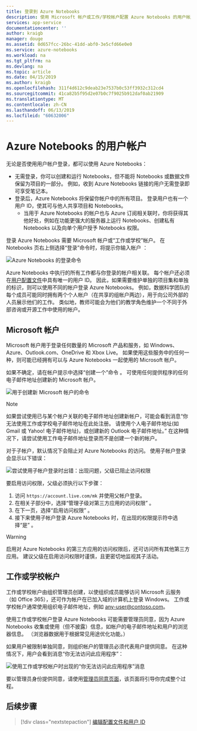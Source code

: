 ```yaml
---
title: 登录到 Azure Notebooks
description: 使用 Microsoft 帐户或工作/学校帐户配置 Azure Notebooks 的用户帐户。
services: app-service
documentationcenter: ''
author: kraigb
manager: douge
ms.assetid: 0d657fcc-26bc-41dd-abf0-3e5cfd66e0e0
ms.service: azure-notebooks
ms.workload: na
ms.tgt_pltfrm: na
ms.devlang: na
ms.topic: article
ms.date: 04/15/2019
ms.author: kraigb
ms.openlocfilehash: 311f4d612c9deab23e7537b0c53ff3932c312cd4
ms.sourcegitcommit: 41ca82b5f95d2e07b0c7f9025b912daf0ab21909
ms.translationtype: MT
ms.contentlocale: zh-CN
ms.lasthandoff: 06/13/2019
ms.locfileid: "60632006"
---
```

# <a name="your-user-account-for-azure-notebooks"></a>Azure Notebooks 的用户帐户

无论是否使用用户帐户登录，都可以使用 Azure Notebooks：

- 无需登录，你可以创建和运行 Notebooks，但不能将 Notebooks 或数据文件保留为项目的一部分。 例如，收到 Azure Notebooks 链接的用户无需登录即可享受笔记本。
- 登录后，Azure Notebooks 将保留你帐户中的所有项目。 登录用户也有一个用户 ID，使其可与他人共享项目和 Notebooks。
  - 当用于 Azure Notebooks 的帐户也与 Azure 订阅相关联时，你将获得其他好处，例如在功能更强大的服务器上运行 Notebooks、创建私有 Notebooks 以及向单个用户授予 Notebooks 权限。

登录 Azure Notebooks 需要 Microsoft 帐户或“工作或学校”帐户。 在 Notebooks 页右上侧选择“登录”命令时，将提示你输入帐户  ：

![Azure Notebooks 的登录命令](media/accounts/sign-in-command.png)

Azure Notebooks 中执行的所有工作都与你登录的帐户相关联。 每个帐户还必须在[用户配置文件](azure-notebooks-user-profile.md)中具有唯一的用户 ID。 因此，如果需要维护单独的项目集和单独的标识，则可以使用不同的帐户登录 Azure Notebooks。 例如，数据科学团队的每个成员可能同时拥有两个个人帐户（在共享的组帐户两边），用于向公司外部的人员展示他们的工作。 类似地，教师可能会为他们的教学角色维护一个不同于外部咨询或开源工作中使用的帐户。

## <a name="microsoft-accounts"></a>Microsoft 帐户

Microsoft 帐户用于登录任何数量的 Microsoft 产品和服务，如 Windows、Azure、Outlook.com、OneDrive 和 Xbox Live。 如果使用这些服务中的任何一种，则可能已经拥有可以与 Azure Notebooks 一起使用的 Microsoft 帐户。

如果不确定，请在帐户提示中选择“创建一个”命令  。 可使用任何提供程序的任何电子邮件地址创建新的 Microsoft 帐户。

![用于创建新 Microsoft 帐户的命令](media/accounts/create-new-microsoft-account.png)

> [!Note]
> 如果尝试使用已与某个帐户关联的电子邮件地址创建新帐户，可能会看到消息“你无法使用工作或学校电子邮件地址在此处注册。 请使用个人电子邮件地址(如 Gmail 或 Yahoo! 电子邮件地址)，或创建新的 Outlook 电子邮件地址。” 在这种情况下，请尝试使用工作电子邮件地址登录而不是创建一个新的帐户。

对于子帐户，默认情况下会阻止对 Azure Notebooks 的访问。 使用子帐户登录会显示以下错误：

![尝试使用子帐户登录时出错：出现问题，父级已阻止访问权限](media/accounts/child-account-error.png)

要启用访问权限，父级必须执行以下步骤：

1. 访问 `https://account.live.com/mk` 并使用父帐户登录。
1. 在相关子部分中，选择“管理子级对第三方应用的访问权限”  。
1. 在下一页，选择“启用访问权限”  。
1. 接下来使用子帐户登录 Azure Notebooks 时，在出现的权限提示符中选择“是”  。

> [!Warning]
> 启用对 Azure Notebooks 的第三方应用的访问权限后，还可访问所有其他第三方应用。 建议父级在启用访问权限时谨慎，且更密切地监视其子活动。

## <a name="work-or-school-accounts"></a>工作或学校帐户

工作或学校帐户由组织管理员创建，以使组织成员能够访问 Microsoft 云服务（如 Office 365），还可作为帐户在已加入域的计算机上登录 Windows。 工作或学校帐户通常使用组织电子邮件地址，例如 any-user@contoso.com。

使用工作或学校帐户登录 Azure Notebooks 可能需要管理员同意，因为 Azure Notebooks 收集或使用（但不披露）信息，如帐户的电子邮件地址和用户的浏览器信息。 （浏览器数据用于根据常见用途优化功能。）

如果用户被限制单独同意，则组织帐户的管理员必须代表用户提供同意。 在这种情况下，用户会看到消息“你无法访问此应用程序”：

![使用工作或学校帐户时出现的“你无法访问此应用程序”消息](media/accounts/consent-permissions-denied.png)

要以管理员身份提供同意，请使用[管理员同意页面](https://notebooks.azure.com/account/adminConsent)，该页面将引导你完成整个过程。

## <a name="next-steps"></a>后续步骤  

> [!div class="nextstepaction"]
> [编辑配置文件和用户 ID](azure-notebooks-user-profile.md)

